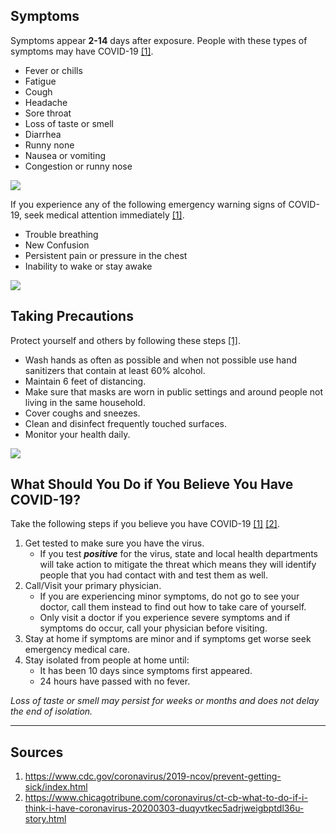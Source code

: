 ## Symptoms

Symptoms appear **2-14** days after exposure. People with these types of symptoms may have COVID-19 [[1]](https://www.cdc.gov/coronavirus/2019-ncov/prevent-getting-sick/index.html).

- Fever or chills     
- Fatigue
- Cough
- Headache
- Sore throat
- Loss of taste or smell
- Diarrhea
- Runny none
- Nausea or vomiting
- Congestion or runny nose
 
![](https://image.freepik.com/free-vector/symptoms-recommendations-coronavirus-2019-ncov_24877-62737.jpg)

If you experience any of the following emergency warning signs of COVID-19, seek medical attention immediately [[1]](https://www.cdc.gov/coronavirus/2019-ncov/prevent-getting-sick/index.html). 

- Trouble breathing
- New Confusion
- Persistent pain or pressure in the chest
- Inability to wake or stay awake

![](https://image.freepik.com/free-vector/emergency-word-concept-background_23-2147957318.jpg)

## Taking Precautions

Protect yourself and others by following these steps [[1]](https://www.cdc.gov/coronavirus/2019-ncov/prevent-getting-sick/index.html).

- Wash hands as often as possible and when not possible use hand sanitizers that contain at least 60% alcohol.
- Maintain 6 feet of distancing.
- Make sure that masks are worn in public settings and around people not living in the same household.
- Cover coughs and sneezes.
- Clean and disinfect frequently touched surfaces.
- Monitor your health daily. 

![](https://image.freepik.com/free-vector/social-distancing-concept_23-2148496450.jpg)

## What Should You Do if You Believe You Have COVID-19?
Take the following steps if you believe you have COVID-19 [[1]](https://www.cdc.gov/coronavirus/2019-ncov/prevent-getting-sick/index.html) [[2]](https://www.chicagotribune.com/coronavirus/ct-cb-what-to-do-if-i-think-i-have-coronavirus-20200303-duqyvtkec5adrjweigbptdl36u-story.html).

1. Get tested to make sure you have the virus.
    - If you test ***positive*** for the virus, state and local health departments will take action to mitigate the threat which means they will identify people that you had contact with and test them as well.
2. Call/Visit your primary physician.
    - If you are experiencing minor symptoms, do not go to see your doctor, call them instead to find out how to take care of yourself.
    - Only visit a doctor if you experience severe symptoms and if symptoms do occur, call your physician before visiting.
3. Stay at home if symptoms are minor and if symptoms get worse seek emergency medical care.
4. Stay isolated from people at home until:
    - It has been 10 days since symptoms first appeared.
    - 24 hours have passed with no fever.
    
*Loss of taste or smell may persist for weeks or months and does not delay the end of isolation.*

***

## Sources

1. https://www.cdc.gov/coronavirus/2019-ncov/prevent-getting-sick/index.html 
2. https://www.chicagotribune.com/coronavirus/ct-cb-what-to-do-if-i-think-i-have-coronavirus-20200303-duqyvtkec5adrjweigbptdl36u-story.html